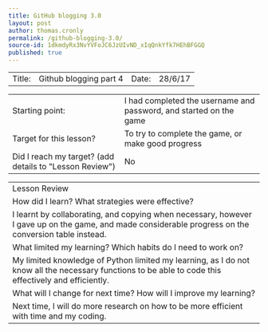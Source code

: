 ```yaml
---
title: GitHub blogging 3.0
layout: post
author: thomas.cronly
permalink: /github-blogging-3.0/
source-id: 1dkmdyRx3NvYVFoJC6JzUIvND_xIqQnkYfk7HEhBFGGQ
published: true
---
```

<table>
  <tr>
    <td>Title:  </td>
    <td>Github blogging part 4</td>
    <td> Date:  </td>
    <td>28/6/17</td>
  </tr>
</table>


<table>
  <tr>
    <td>Starting point:</td>
    <td>I had completed the username and password, and started on the game</td>
  </tr>
  <tr>
    <td>Target for this lesson?</td>
    <td>To try to complete the game, or make good progress</td>
  </tr>
  <tr>
    <td>Did I reach my target? 
(add details to "Lesson Review")</td>
    <td>No</td>
  </tr>
</table>


<table>
  <tr>
    <td>Lesson Review</td>
  </tr>
  <tr>
    <td>How did I learn? What strategies were effective? </td>
  </tr>
  <tr>
    <td>I learnt by collaborating, and copying when necessary, however I gave up on the game, and made considerable progress on the conversion table instead.</td>
  </tr>
  <tr>
    <td>What limited my learning? Which habits do I need to work on? </td>
  </tr>
  <tr>
    <td>My limited knowledge of Python limited my learning, as I do not know all the necessary functions to be able to code this effectively and efficiently.</td>
  </tr>
  <tr>
    <td>What will I change for next time? How will I improve my learning?</td>
  </tr>
  <tr>
    <td>Next time, I will do more research on how to be more efficient with time and my coding.</td>
  </tr>
</table>


